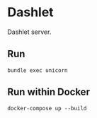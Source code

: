 # Dashlet

Dashlet server.

## Run

```
bundle exec unicorn
```

## Run within Docker

```
docker-compose up --build
```
